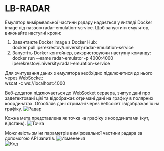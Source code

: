 # LB-RADAR
Емулятор вимірювальної частини радару надається у вигляді Docker image під назвою radar-emulation-service. Щоб запустити емулятор, виконайте наступні кроки:  
1. Завантажте Docker image з Docker Hub:  
docker pull iperekrestov/university:radar-emulation-service  
2. Запустіть Docker контейнер, використовуючи наступну команду:  
docker run --name radar-emulator -p 4000:4000 iperekrestov/university:radar-emulation-service

Для зчитування даних з емулятора необхідно підключитися до нього через WebSocket:  
wscat -c ws://localhost:4000  

Веб-додаток підключається до WebSocket сервера, зчитує дані про задетектовані цілі та відображає отримані дані на графіку в полярних координатах. Обробляє дані отримані через вебсокет і відображає їх на графіку.
![Радар]()  

Кожна мета представлена як точка на графіку з координатами (кут, відстань).
![Точка]()  

Можливість зміни параметрів вимірювальної частини радара за допомогою API запитів.
![Изменения]()  
![Код]()
